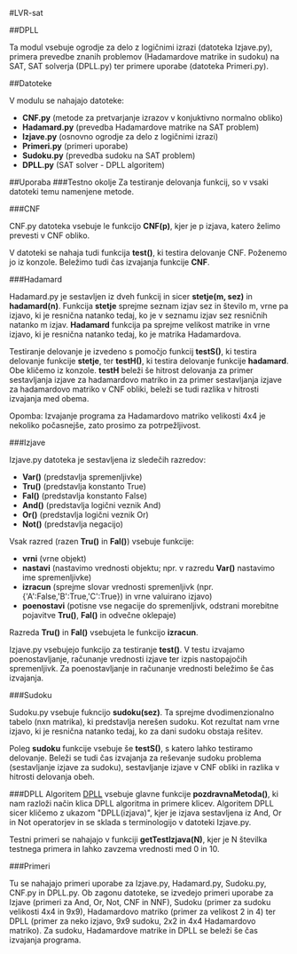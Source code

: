 #LVR-sat

##DPLL

Ta modul vsebuje ogrodje za delo z logičnimi izrazi (datoteka Izjave.py), primera prevedbe znanih problemov (Hadamardove matrike in sudoku) na SAT, SAT solverja (DPLL.py) ter primere uporabe (datoteka Primeri.py).

##Datoteke

V modulu se nahajajo datoteke:
+ <b>CNF.py</b> (metode za pretvarjanje izrazov v konjuktivno normalno obliko)
+ <b>Hadamard.py</b> (prevedba Hadamardove matrike na SAT problem)
+ <b>Izjave.py</b> (osnovno ogrodje za delo z logičnimi izrazi)
+ <b>Primeri.py</b> (primeri uporabe)
+ <b>Sudoku.py</b> (prevedba sudoku na SAT problem)
+ <b>DPLL.py</b> (SAT solver - DPLL algoritem)

##Uporaba
###Testno okolje
Za testiranje delovanja funkcij, so v vsaki datoteki temu namenjene metode.

###CNF

CNF.py datoteka vsebuje le funkcijo <b>CNF(p)</b>, kjer je p izjava, katero želimo prevesti v CNF obliko. 

V datoteki se nahaja tudi funkcija <b>test()</b>, ki testira delovanje CNF. Poženemo jo iz konzole.
Beležimo tudi čas izvajanja funkcije <b>CNF</b>.

###Hadamard

Hadamard.py je sestavljen iz dveh funkcij in sicer <b>stetje(m, sez)</b> in <b>hadamard(n)</b>.
Funkcija <b>stetje</b> sprejme seznam izjav sez in število m, vrne pa izjavo, ki je resnična natanko tedaj, ko je v seznamu izjav sez resničnih natanko m izjav.
<b>Hadamard</b> funkcija pa sprejme velikost matrike in vrne izjavo, ki je resnična natanko tedaj, ko je matrika Hadamardova.

Testiranje delovanje je izvedeno s pomočjo funkcij <b>testS()</b>, ki testira delovanje funkcije <b>stetje</b>, ter <b>testH()</b>, ki testira delovanje funkcije <b>hadamard</b>. Obe kličemo iz konzole.
<b>testH</b> beleži še hitrost delovanja za primer sestavljanja izjave za hadamardovo matriko in za primer sestavljanja izjave za hadamardovo matriko v CNF obliki, beleži se tudi razlika v hitrosti izvajanja med obema.

Opomba: Izvajanje programa za Hadamardovo matriko velikosti 4x4 je nekoliko počasnejše, zato prosimo za potrpežljivost.

###Izjave

Izjave.py datoteka je sestavljena iz sledečih razredov:
+ <b>Var()</b> (predstavlja spremenljivke)
+ <b>Tru()</b> (predstavlja konstanto True)
+ <b>Fal()</b> (predstavlja konstanto False)
+ <b>And()</b> (predstavlja logični veznik And)
+ <b>Or()</b> (predstavlja logični veznik Or)
+ <b>Not()</b> (predstavlja negacijo)

Vsak razred (razen <b>Tru()</b> in <b>Fal()</b>) vsebuje funkcije:
+ <b>vrni</b> (vrne objekt) 
+ <b>nastavi</b> (nastavimo vrednosti objektu; npr. v razredu <b>Var()</b> nastavimo ime spremenljivke)
+ <b>izracun</b> (sprejme slovar vrednosti spremenljivk (npr. {'A':False,'B':True,'C':True}) in vrne valuirano izjavo)
+ <b>poenostavi</b> (potisne vse negacije do spremenljivk, odstrani morebitne pojavitve <b>Tru()</b>, <b>Fal()</b> in odvečne oklepaje)

Razreda <b>Tru()</b> in <b>Fal()</b> vsebujeta le funkcijo <b>izracun</b>.

Izjave.py vsebujejo funkcijo za testiranje <b>test()</b>. V testu izvajamo poenostavljanje, računanje vrednosti izjave ter izpis nastopajočih spremenljivk. Za poenostavljanje in računanje vrednosti beležimo še čas izvajanja.

###Sudoku

Sudoku.py vsebuje fukncijo <b>sudoku(sez)</b>. Ta sprejme dvodimenzionalno tabelo (nxn matrika), ki predstavlja nerešen sudoku. Kot rezultat nam vrne izjavo, ki je resnična natanko tedaj, ko za dani sudoku obstaja rešitev.

Poleg <b>sudoku</b> funkcije vsebuje še <b>testS()</b>, s katero lahko testiramo delovanje. Beleži se tudi čas izvajanja za reševanje sudoku problema (sestavljanje izjave za sudoku), sestavljanje izjave v CNF obliki in razlika v hitrosti delovanja obeh.

###DPLL
Algoritem [DPLL](http://en.wikipedia.org/wiki/DPLL_algorithm) vsebuje glavne funkcije <b>pozdravnaMetoda()</b>, ki nam razloži način klica DPLL algoritma in primere klicev. Algoritem DPLL sicer kličemo z ukazom "DPLL(izjava)", kjer je izjava sestavljena iz And, Or in Not operatorjev in se sklada s terminologijo v datoteki Izjave.py.

Testni primeri se nahajajo v funkciji <b>getTestIzjava(N)</b>, kjer je N številka testnega primera in lahko zavzema vrednosti med 0 in 10.

###Primeri

Tu se nahajajo primeri uporabe za Izjave.py, Hadamard.py, Sudoku.py, CNF.py in DPLL.py. Ob zagonu datoteke, se izvedejo primeri uporabe za Izjave (primeri za And, Or, Not, CNF in NNF), Sudoku (primer za sudoku velikosti 4x4 in 9x9), Hadamardovo matriko (primer za velikost 2 in 4) ter DPLL (primer za neko izjavo, 9x9 sudoku, 2x2 in 4x4 Hadamardovo matriko). Za sudoku, Hadamardove matrike in DPLL se beleži še čas izvajanja programa.
